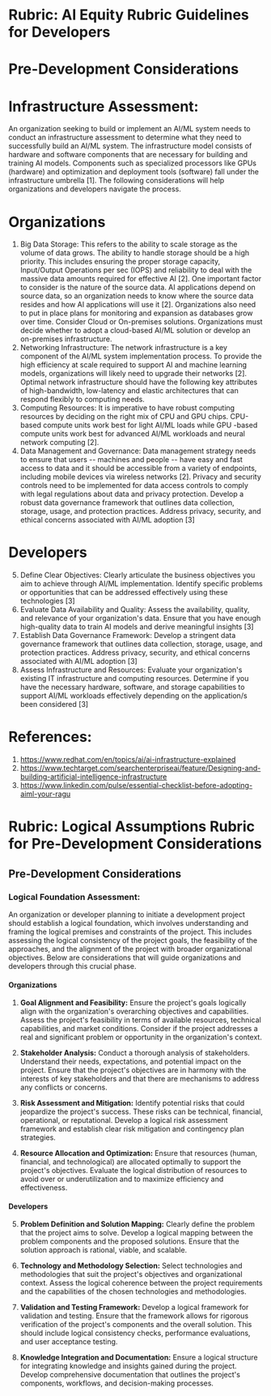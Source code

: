 # Rubric: AI Equity Rubric Guidelines for Developers
# Pre-Development Considerations
# Infrastructure Assessment:
An organization seeking to build or implement an AI/ML system needs to conduct an infrastructure assessment to determine what they need to successfully build an AI/ML system. The infrastructure model consists of hardware and software components that are necessary for building and training AI models. Components such as specialized processors like GPUs (hardware) and optimization and deployment tools (software) fall under the infrastructure umbrella [1]. The following considerations will help organizations and developers navigate the process. 
# Organizations
1.	Big Data Storage: 
This refers to the ability to scale storage as the volume of data grows. The ability to handle storage should be a high priority.  This includes ensuring the proper storage capacity, Input/Output Operations per sec (IOPS) and reliability to deal with the massive data amounts required for effective AI [2]. One important factor to consider is the nature of the source data. AI applications depend on source data, so an organization needs to know where the source data resides and how AI applications will use it [2]. Organizations also need to put in place plans for monitoring and expansion as databases grow over time. Consider Cloud or On-premises solutions. Organizations must decide whether to adopt a cloud-based AI/ML solution or develop an on-premises infrastructure. 
2.	Networking Infrastructure:
The network infrastructure is a key component of the AI/ML system implementation process. To provide the high efficiency at scale required to support AI and machine learning models, organizations will likely need to upgrade their networks [2]. Optimal network infrastructure should have the following key attributes of high-bandwidth, low-latency and elastic architectures that can respond flexibly to computing needs. 
3.	Computing Resources:
It is imperative to have robust computing resources by deciding on the right mix of CPU and GPU chips. CPU-based compute units work best for light AI/ML loads while GPU -based compute units work best for advanced AI/ML workloads and neural network computing [2]. 
4.	Data Management and Governance:
Data management strategy needs to ensure that users -- machines and people -- have easy and fast access to data and it should be accessible from a variety of endpoints, including mobile devices via wireless networks [2]. Privacy and security controls need to be implemented for data access controls to comply with legal regulations about data and privacy protection. Develop a robust data governance framework that outlines data collection, storage, usage, and protection practices. Address privacy, security, and ethical concerns associated with AI/ML adoption [3]

# Developers
5.	Define Clear Objectives:
 Clearly articulate the business objectives you aim to achieve through AI/ML implementation. Identify specific problems or opportunities that can be addressed effectively using these technologies [3]
6.	Evaluate Data Availability and Quality: 
Assess the availability, quality, and relevance of your organization's data. Ensure that you have enough high-quality data to train AI models and derive meaningful insights [3]
7.	Establish Data Governance Framework:
 Develop a stringent data governance framework that outlines data collection, storage, usage, and protection practices. Address privacy, security, and ethical concerns associated with AI/ML adoption [3]
8.	Assess Infrastructure and Resources: 
Evaluate your organization's existing IT infrastructure and computing resources. Determine if you have the necessary hardware, software, and storage capabilities to support AI/ML workloads effectively depending on the application/s been considered [3]

# References:
1. https://www.redhat.com/en/topics/ai/ai-infrastructure-explained
2. https://www.techtarget.com/searchenterpriseai/feature/Designing-and-building-artificial-intelligence-infrastructure
3. https://www.linkedin.com/pulse/essential-checklist-before-adopting-aiml-your-ragu

# Rubric: Logical Assumptions Rubric for Pre-Development Considerations
## Pre-Development Considerations
### Logical Foundation Assessment:
An organization or developer planning to initiate a development project should establish a logical foundation, which involves understanding and framing the logical premises and constraints of the project. This includes assessing the logical consistency of the project goals, the feasibility of the approaches, and the alignment of the project with broader organizational objectives. Below are considerations that will guide organizations and developers through this crucial phase.

#### Organizations
1. **Goal Alignment and Feasibility:**
   Ensure the project's goals logically align with the organization's overarching objectives and capabilities. Assess the project's feasibility in terms of available resources, technical capabilities, and market conditions. Consider if the project addresses a real and significant problem or opportunity in the organization's context.

2. **Stakeholder Analysis:**
   Conduct a thorough analysis of stakeholders. Understand their needs, expectations, and potential impact on the project. Ensure that the project's objectives are in harmony with the interests of key stakeholders and that there are mechanisms to address any conflicts or concerns.

3. **Risk Assessment and Mitigation:**
   Identify potential risks that could jeopardize the project's success. These risks can be technical, financial, operational, or reputational. Develop a logical risk assessment framework and establish clear risk mitigation and contingency plan strategies.

4. **Resource Allocation and Optimization:**
   Ensure that resources (human, financial, and technological) are allocated optimally to support the project's objectives. Evaluate the logical distribution of resources to avoid over or underutilization and to maximize efficiency and effectiveness.

#### Developers
5. **Problem Definition and Solution Mapping:**
   Clearly define the problem that the project aims to solve. Develop a logical mapping between the problem components and the proposed solutions. Ensure that the solution approach is rational, viable, and scalable.

6. **Technology and Methodology Selection:**
   Select technologies and methodologies that suit the project's objectives and organizational context. Assess the logical coherence between the project requirements and the capabilities of the chosen technologies and methodologies.

7. **Validation and Testing Framework:**
   Develop a logical framework for validation and testing. Ensure that the framework allows for rigorous verification of the project's components and the overall solution. This should include logical consistency checks, performance evaluations, and user acceptance testing.

8. **Knowledge Integration and Documentation:**
   Ensure a logical structure for integrating knowledge and insights gained during the project. Develop comprehensive documentation that outlines the project's components, workflows, and decision-making processes.
